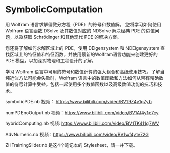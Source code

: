 # SymbolicComputation
用 Wolfram 语言求解偏微分方程（PDE）的符号和数值解。
您将学习如何使用Wolfram 语言函数 DSolve 及其数值对应的 NDSolve 解决经典 PDE 的边值问题，以及获取 Schrödinger 和其他现代 PDE 的解决方案。



您还将了解如何求解区域上的 PDE，使用 DEigensystem 和 NDEigensystem 查找区域上的特征值和特征函数，并使用最新的Wolfram语言功能来创建更好的 PDE 模型，以加深对物理和工程设计的了解。

学习 Wolfram 语言中可用的符号和数值计算的强大组合和高级使用技巧。了解当纯近似方法可能会失败时，Wolfram 语言中的数值函数和方法如何从带有精确数值的符号计算中受益。包括一起使用多个数值函数以及高级数值功能的技巧和技术。 

symbolicPDE.nb 视频： https://www.bilibili.com/video/BV19Z4y1g7yb

numPDEnoOutput.nb 视频：https://www.bilibili.com/video/BV1Af4y1e7cy

hybridComputing.nb 视频: https://www.bilibili.com/video/BV1TK411g7WV

AdvNumeric.nb 视频：https://www.bilibili.com/video/BV1wf4y1v72G

ZHTrainingSlider.nb 是这4个笔记本的 Stylesheet，请一并下载。
